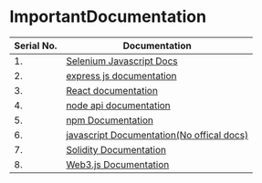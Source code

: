 # ImportantDocumentation
|Serial No. | Documentation|
|-----------|--------------|
| 1. | [Selenium Javascript Docs](https://www.selenium.dev/selenium/docs/api/javascript/index.html)|
| 2. | [express js documentation](http://expressjs.com/en/5x/api.html)|
| 3. | [React documentation](https://beta.reactjs.org/)|
| 4. | [node api documentation](https://nodejs.org/api/)|
| 5. | [npm Documentation](https://docs.npmjs.com/)|
| 6. | [javascript Documentation(No offical docs)](https://javascript.info/)|
| 7. | [Solidity Documentation](https://docs.soliditylang.org/en/v0.8.11/)|
| 8. | [Web3.js Documentation](https://web3js.readthedocs.io/en/v1.5.2/)|

